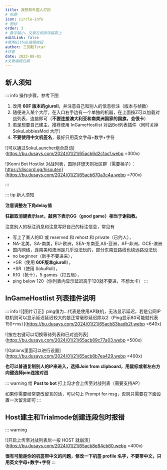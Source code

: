 ```yaml
---
title: 我想和外国人打则
# 标题
icon: circle-info
# 图标
order: 3
# 数字越小，文章左侧排序越靠上
editLink: false
#禁用Github编辑按钮
author: 三回転Tstar
#作者
date: 2023-08-01
#文章编辑日期
---
```


## **新人须知**
::: info 操作步骤，参考下图
1. 改用 **60F 版本的giuroll**，并注意自己和别人的信息标注（版本与帧数）
2. 随便进入某个大厅，在入口右手边有一个单独的机器，在上面按Z可以加载对战列表，连接即可（**不要连接澳大利亚和南美洲国家的国旗，会很卡**）
3. 若是想要自己建主，推荐使用 InGameHostlist 对战Bot列表插件（同时关掉 SokuLobbiesMod 大厅）
4. **不要使用中文机签名**，最好只用英文字母+数字+字符

![可以通过SokuLauncher组合启动](https://bu.dusays.com/2024/01/21/65acb6d2c1acf.webp =300x)


![Konni Bot Hostlist 对战列表，国际非想天则社区群（需要梯子）： https://discord.gg/hisouten](https://bu.dusays.com/2024/01/21/65acb670a3c4a.webp =700x)

:::


::: tip 新人须知

**注意调整左下角delay值**

**狂敲取消键表示last，敲两下表示GG（good game）相当于谢指教。**

注意别人的标注消息和注意写好自己的标注信息，常见有 
- 写上了某人的ID 或 reserved 和 rehost 和 private（已约人），
- NA-北美，SA-南美，EU-欧洲，SEA-东南亚,AS-亚洲，AF-非洲，OCE-澳洲
- 国内网络，连南美和澳洲是几乎没法玩的，部分东南亚路线也绕远路没法玩
- no beginner（新手不要进来），
- +GR（使用 **60F版本giuroll**），
- +SR（使用 SokuRoll），
- ft10（抢十），5 games（打五局），
- ping below 120（你列表内显示延迟高于120就不要进，不想太卡）
:::

## **InGameHostlist 列表插件说明**

::: info
![【图片订正】ping值为...代表是使用AP联机，无法显示延迟，若是公网IP联机则可以显示延迟延迟较大的是正常毫秒延迟除以2（Ping显示80可能就代表150+ms）](https://bu.dusays.com/2024/01/21/65acb83badb2f.webp =640x)

![按左右键可以切换等待列表和已对战列表](https://bu.dusays.com/2024/01/21/65acb89c77a03.webp =500x)

![Options里面可以进行设置](https://bu.dusays.com/2024/01/21/65acb8b7ea429.webp =400x)

**也可以普通复制别人的IP来进入，选择Join from clipboard，用鼠标或者左右方向键选择join连接对战**

::: warning 
给 **Post to bot** 打上勾才会上传至对战列表（需要支持AP）

如果你需要经常更改留言的话，可以勾上 Prompt for msg，否则只需要在下面设置一次留言即可
:::

## **Host建主和Trialmode创建连段包时报错**
::: warning

![开启上传至对战列表后一按 HOST 就崩溃](https://bu.dusays.com/2024/01/21/65acb8e84cb60.webp =400x)

**很有可能是你的机签带中文的问题，修改一下机签 profile 名字，不要带中文，只用英文字母+数字+字符**
::: 
